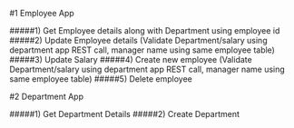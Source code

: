 #1 Employee App

#####1) Get Employee details along with Department using employee id
#####2) Update Employee details (Validate Department/salary using department app REST call, manager name using same employee table)
#####3) Update Salary
#####4) Create new employee (Validate Department/salary using department app REST call, manager name using same employee table)
#####5) Delete employee

#2 Department App

#####1) Get Department Details
#####2) Create Department
